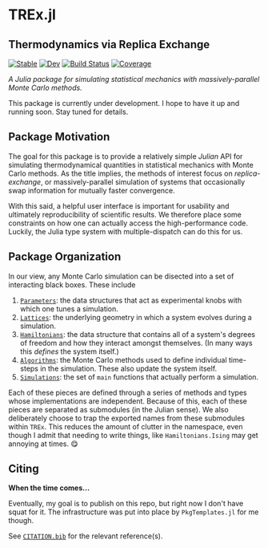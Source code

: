 # TREx.jl
## Thermodynamics via Replica Exchange

[![Stable](https://img.shields.io/badge/docs-stable-blue.svg)](https://meese-wj.github.io/TREx.jl/stable/)
[![Dev](https://img.shields.io/badge/docs-dev-blue.svg)](https://meese-wj.github.io/TREx.jl/dev/)
[![Build Status](https://github.com/meese-wj/TREx.jl/actions/workflows/CI.yml/badge.svg?branch=main)](https://github.com/meese-wj/TREx.jl/actions/workflows/CI.yml?query=branch%3Amain)
[![Coverage](https://codecov.io/gh/meese-wj/TREx.jl/branch/main/graph/badge.svg)](https://codecov.io/gh/meese-wj/TREx.jl)

*A Julia package for simulating statistical mechanics with massively-parallel Monte Carlo methods.*

This package is currently under development. I hope to have it up and running soon. Stay tuned for details.

## Package Motivation

The goal for this package is to provide a relatively simple *Julian* API for simulating thermodynamical quantities in statistical mechanics with Monte Carlo methods. As the title implies, the methods of interest focus on *replica-exchange*, or massively-parallel simulation of systems that occasionally swap information for mutually faster convergence.

With this said, a helpful user interface is important for usability and ultimately reproducibility of scientific results. We therefore place some constraints on how one can actually access the high-performance code. Luckily, the Julia type system with multiple-dispatch can do this for us.

## Package Organization

In our view, any Monte Carlo simulation can be disected into a set of interacting black boxes. These include

1. [`Parameters`](src/Parameters/): the data structures that act as experimental knobs with which one tunes a simulation.
1. [`Lattices`](src/Lattices/): the underlying geometry in which a system evolves during a simulation.
1. [`Hamiltonians`](src/Hamiltonians/): the data structure that contains all of a system's degrees of freedom and how they interact amongst themselves. (In many ways this *defines* the system itself.)
1. [`Algorithms`](src/Algorithms/): the Monte Carlo methods used to define individual time-steps in the simulation. These also update the system itself.
1. [`Simulations`](src/Simulations/): the set of `main` functions that actually perform a simulation.

Each of these pieces are defined through a series of methods and types whose implementations are independent. Because of this, each of these pieces are separated as submodules (in the Julian sense). We also deliberately choose to trap the exported names from these submodules within `TREx`. This reduces the amount of clutter in the namespace, even though I admit that needing to write things, like `Hamiltonians.Ising` may get annoying at times. 😋

## Citing 

**When the time comes...**

Eventually, my goal is to publish on this repo, but right now I don't have squat for it. The infrastructure was put into place by `PkgTemplates.jl` for me though.

See [`CITATION.bib`](CITATION.bib) for the relevant reference(s).
